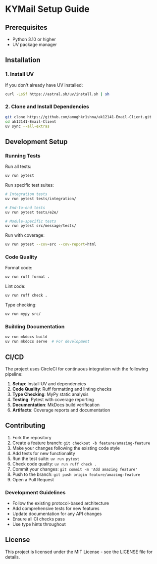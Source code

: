 # KYMail Setup Guide

## Prerequisites
- Python 3.10 or higher
- UV package manager

## Installation

### 1. Install UV

If you don't already have UV installed:

```bash
curl -LsSf https://astral.sh/uv/install.sh | sh
```

### 2. Clone and Install Dependencies

```bash
git clone https://github.com/amoghkr1shna/ak12141-Email-Client.git
cd ak12141-Email-Client
uv sync --all-extras
```

## Development Setup

### Running Tests

Run all tests:
```bash
uv run pytest
```

Run specific test suites:
```bash
# Integration tests
uv run pytest tests/integration/

# End-to-end tests  
uv run pytest tests/e2e/

# Module-specific tests
uv run pytest src/message/tests/
```

Run with coverage:
```bash
uv run pytest --cov=src --cov-report=html
```

### Code Quality

Format code:
```bash
uv run ruff format .
```

Lint code:
```bash
uv run ruff check .
```

Type checking:
```bash
uv run mypy src/
```

### Building Documentation

```bash
uv run mkdocs build
uv run mkdocs serve  # For development
```

## CI/CD

The project uses CircleCI for continuous integration with the following pipeline:

1. **Setup**: Install UV and dependencies
2. **Code Quality**: Ruff formatting and linting checks
3. **Type Checking**: MyPy static analysis
4. **Testing**: Pytest with coverage reporting
5. **Documentation**: MkDocs build verification
6. **Artifacts**: Coverage reports and documentation

## Contributing

1. Fork the repository
2. Create a feature branch: `git checkout -b feature/amazing-feature`
3. Make your changes following the existing code style
4. Add tests for new functionality
5. Run the test suite: `uv run pytest`
6. Check code quality: `uv run ruff check .`
7. Commit your changes: `git commit -m 'Add amazing feature'`
8. Push to the branch: `git push origin feature/amazing-feature`
9. Open a Pull Request

### Development Guidelines

- Follow the existing protocol-based architecture
- Add comprehensive tests for new features
- Update documentation for any API changes
- Ensure all CI checks pass
- Use type hints throughout

## License

This project is licensed under the MIT License - see the LICENSE file for details.